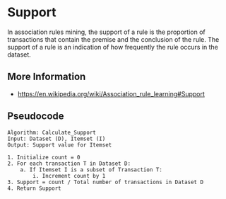 # Support

In association rules mining, the support of a rule is the proportion of 
transactions that contain the premise and the conclusion of the rule. 
The support of a rule is an indication of how frequently the rule occurs 
in the dataset.

## More Information

- https://en.wikipedia.org/wiki/Association_rule_learning#Support

## Pseudocode

```text
Algorithm: Calculate_Support
Input: Dataset (D), Itemset (I)
Output: Support value for Itemset

1. Initialize count = 0
2. For each transaction T in Dataset D:
    a. If Itemset I is a subset of Transaction T:
        i. Increment count by 1
3. Support = count / Total number of transactions in Dataset D
4. Return Support
```